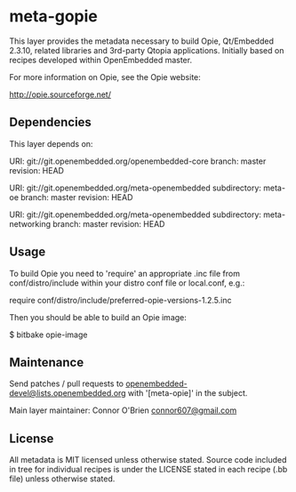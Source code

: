 meta-gopie
=========

This layer provides the metadata necessary to build Opie, Qt/Embedded 2.3.10,
related libraries and 3rd-party Qtopia applications. Initially based on
recipes developed within OpenEmbedded master.

For more information on Opie, see the Opie website:

  http://opie.sourceforge.net/


Dependencies
------------

This layer depends on:

URI: git://git.openembedded.org/openembedded-core
branch: master
revision: HEAD

URI: git://git.openembedded.org/meta-openembedded
subdirectory: meta-oe
branch: master
revision: HEAD

URI: git://git.openembedded.org/meta-openembedded
subdirectory: meta-networking
branch: master
revision: HEAD


Usage
-----

To build Opie you need to 'require' an appropriate .inc file from
conf/distro/include within your distro conf file or local.conf, e.g.:

require conf/distro/include/preferred-opie-versions-1.2.5.inc

Then you should be able to build an Opie image:

$ bitbake opie-image


Maintenance
-----------

Send patches / pull requests to openembedded-devel@lists.openembedded.org
with '[meta-opie]' in the subject.

Main layer maintainer: Connor O'Brien <connor607@gmail.com>


License
-------

All metadata is MIT licensed unless otherwise stated. Source code included 
in tree for individual recipes is under the LICENSE stated in each recipe
(.bb file) unless otherwise stated.

